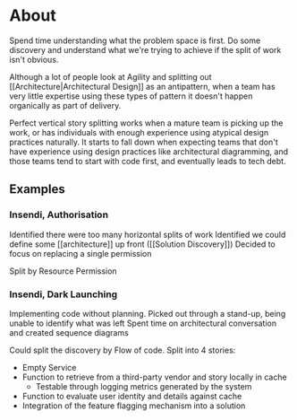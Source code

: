 # About
Spend time understanding what the problem space is first. Do some discovery and understand what we're trying to achieve if the split of work isn't obvious.

Although a lot of people look at Agility and splitting out [[Architecture|Architectural Design]] as an antipattern, when a team has very little expertise using these types of pattern it doesn't happen organically as part of delivery.

Perfect vertical story splitting works when a mature team is picking up the work, or has individuals with enough experience using atypical design practices naturally. It starts to fall down when expecting teams that don't have experience using design practices like architectural diagramming, and those teams tend to start with code first, and eventually leads to tech debt.

## Examples
### Insendi, Authorisation
Identified there were too many horizontal splits of work
Identified we could define some [[architecture]] up front ([[Solution Discovery]])
Decided to focus on replacing a single permission

Split by Resource Permission

### Insendi, Dark Launching
Implementing code without planning.
Picked out through a stand-up, being unable to identify what was left
Spent time on architectural conversation and created sequence diagrams

Could split the discovery by Flow of code.
Split into 4 stories:
- Empty Service
- Function to retrieve from a third-party vendor and story locally in cache
	- Testable through logging metrics generated by the system
- Function to evaluate user identity and details against cache
- Integration of the feature flagging mechanism into a solution